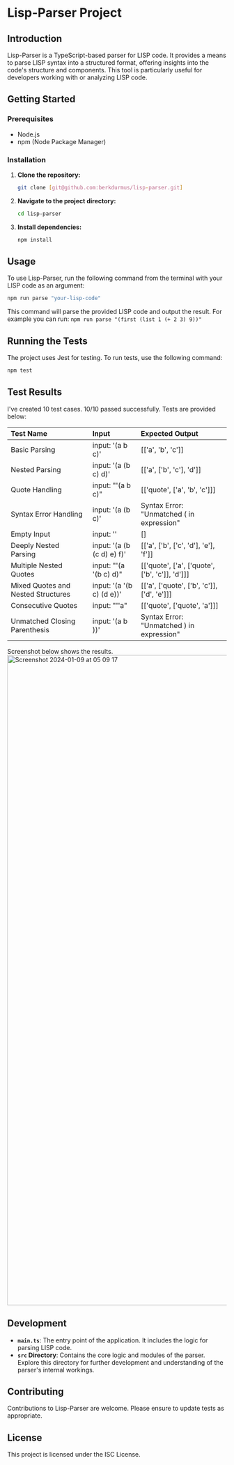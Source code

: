
# Lisp-Parser Project

## Introduction
Lisp-Parser is a TypeScript-based parser for LISP code. It provides a means to parse LISP syntax into a structured format, offering insights into the code's structure and components. This tool is particularly useful for developers working with or analyzing LISP code.

## Getting Started

### Prerequisites
- Node.js
- npm (Node Package Manager)

### Installation
1. **Clone the repository:**
   ```bash
   git clone [git@github.com:berkdurmus/lisp-parser.git]
   ```
2. **Navigate to the project directory:**
   ```bash
   cd lisp-parser
   ```
3. **Install dependencies:**
   ```bash
   npm install
   ```

## Usage
To use Lisp-Parser, run the following command from the terminal with your LISP code as an argument:
```bash
npm run parse "your-lisp-code"
```
This command will parse the provided LISP code and output the result. For example you can run:  ``npm run parse "(first (list 1 (+ 2 3) 9))"``

## Running the Tests
The project uses Jest for testing. To run tests, use the following command:
```bash
npm test
```

## Test Results
I've created 10 test cases. 10/10 passed successfully. Tests are provided below:

   | Test Name                           | Input                        | Expected Output
   |:----------------------------------- |:---------------------------- |:-----------------------------------                                             
   | Basic Parsing                       | input: '(a b c)'             | [['a', 'b', 'c']]
   | Nested Parsing                      | input: '(a (b c) d)'         | [['a', ['b', 'c'], 'd']]
   | Quote Handling                      | input: "'(a b c)"            | [['quote', ['a', 'b', 'c']]]
   | Syntax Error Handling               | input: '(a (b c)'            | Syntax Error: "Unmatched ( in expression"
   | Empty Input                         | input: ''                    | []
   | Deeply Nested Parsing               | input: '(a (b (c d) e) f)'   | [['a', ['b', ['c', 'd'], 'e'], 'f']]
   | Multiple Nested Quotes              | input: "'(a '(b c) d)"       | [['quote', ['a', ['quote', ['b', 'c']], 'd']]]
   | Mixed Quotes and Nested Structures  | input: '(a \'(b c) (d e))'   | [['a', ['quote', ['b', 'c']], ['d', 'e']]]
   | Consecutive Quotes                  | input: "''a"                 | [['quote', ['quote', 'a']]]
   | Unmatched Closing Parenthesis       | input: '(a b ))'             | Syntax Error: "Unmatched ) in expression"
   
Screenshot below shows the results.
<img width="1494" alt="Screenshot 2024-01-09 at 05 09 17" src="https://github.com/berkdurmus/lisp-parser/assets/32547890/18bb6be3-27df-4991-aca1-9bec34974db6">

## Development
- **`main.ts`**: The entry point of the application. It includes the logic for parsing LISP code.
- **`src` Directory**: Contains the core logic and modules of the parser. Explore this directory for further development and understanding of the parser's internal workings.

## Contributing
Contributions to Lisp-Parser are welcome. Please ensure to update tests as appropriate.

## License
This project is licensed under the ISC License.
